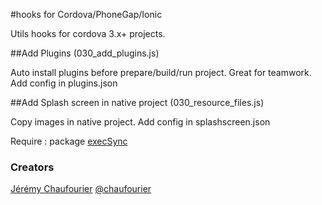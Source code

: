 #hooks for Cordova/PhoneGap/Ionic

Utils hooks for cordova 3.x+ projects.

##Add Plugins (030_add_plugins.js)

Auto install plugins before prepare/build/run project. Great for teamwork.
Add config in plugins.json

##Add Splash screen in native project (030_resource_files.js)

Copy images in native project.
Add config in splashscreen.json

Require : package [execSync](https://www.npmjs.org/package/execSync)

### Creators
[Jérémy Chaufourier](http://github.com/batosai)
[@chaufourier](https://twitter.com/chaufourier)
